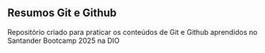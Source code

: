 ## Resumos Git e Github

Repositório criado para praticar os conteúdos de Git e Github aprendidos no Santander Bootcamp 2025 na DIO
